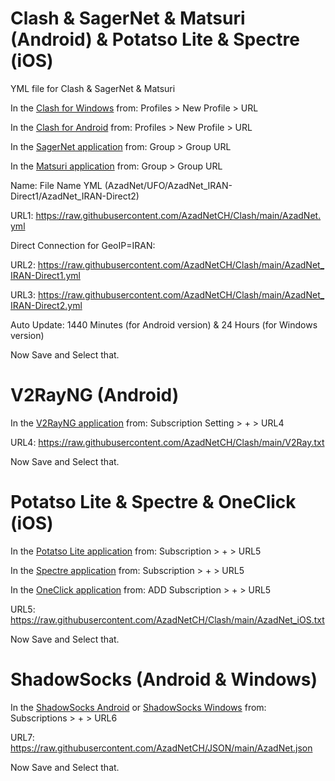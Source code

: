 # Clash & SagerNet & Matsuri (Android) & Potatso Lite & Spectre (iOS)
YML file for Clash & SagerNet & Matsuri

In the [Clash for Windows](https://github.com/Fndroid/clash_for_windows_pkg/releases/latest) from:
Profiles > New Profile > URL

In the [Clash for Android](https://github.com/Kr328/ClashForAndroid/releases/latest) from:
Profiles > New Profile > URL

In the [SagerNet application](https://github.com/SagerNet/SagerNet/releases/latest) from:
Group > Group URL

In the [Matsuri application](https://github.com/Matsuridayo/Matsuri/releases/latest) from:
Group > Group URL

Name: File Name YML (AzadNet/UFO/AzadNet_IRAN-Direct1/AzadNet_IRAN-Direct2)

URL1: https://raw.githubusercontent.com/AzadNetCH/Clash/main/AzadNet.yml

Direct Connection for GeoIP=IRAN:

URL2: https://raw.githubusercontent.com/AzadNetCH/Clash/main/AzadNet_IRAN-Direct1.yml

URL3: https://raw.githubusercontent.com/AzadNetCH/Clash/main/AzadNet_IRAN-Direct2.yml

Auto Update:
1440 Minutes (for Android version)
&
24 Hours (for Windows version)

Now Save and Select that.

# V2RayNG (Android)
In the [V2RayNG application](https://play.google.com/store/apps/details?id=com.v2ray.ang) from:
Subscription Setting > + > URL4

URL4: https://raw.githubusercontent.com/AzadNetCH/Clash/main/V2Ray.txt

Now Save and Select that.


# Potatso Lite & Spectre & OneClick (iOS)

In the [Potatso Lite application](https://apps.apple.com/us/app/potatso-lite/id1239860606) from:
Subscription > + > URL5

In the [Spectre application](https://apps.apple.com/us/app/spectre-vpn/id1508712998) from:
Subscription > + > URL5

In the [OneClick application](https://apps.apple.com/us/app/oneclick-safe-easy-fast/id1545555197) from:
ADD Subscription > + > URL5

URL5: https://raw.githubusercontent.com/AzadNetCH/Clash/main/AzadNet_iOS.txt

Now Save and Select that.


# ShadowSocks (Android & Windows)

In the [ShadowSocks Android](https://play.google.com/store/apps/details?id=com.github.shadowsocks) or [ShadowSocks Windows](https://github.com/shadowsocks/shadowsocks-windows/releases/latest) from:
Subscriptions > + > URL6

URL7: https://raw.githubusercontent.com/AzadNetCH/JSON/main/AzadNet.json

Now Save and Select that.

